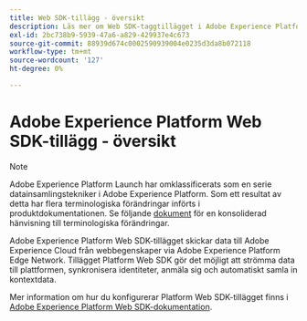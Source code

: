 ```yaml
---
title: Web SDK-tillägg - översikt
description: Läs mer om Web SDK-taggtillägget i Adobe Experience Platform.
exl-id: 2bc738b9-5939-47a6-a829-429937e4c673
source-git-commit: 88939d674c0002590939004e0235d3da8b072118
workflow-type: tm+mt
source-wordcount: '127'
ht-degree: 0%

---
```


# Adobe Experience Platform Web SDK-tillägg - översikt

>[!NOTE]
>
>Adobe Experience Platform Launch har omklassificerats som en serie datainsamlingstekniker i Adobe Experience Platform. Som ett resultat av detta har flera terminologiska förändringar införts i produktdokumentationen. Se följande [dokument](../../../term-updates.md) för en konsoliderad hänvisning till terminologiska förändringar.

Adobe Experience Platform Web SDK-tillägget skickar data till Adobe Experience Cloud från webbegenskaper via Adobe Experience Platform Edge Network. Tillägget Platform Web SDK gör det möjligt att strömma data till plattformen, synkronisera identiteter, anmäla sig och automatiskt samla in kontextdata.

Mer information om hur du konfigurerar Platform Web SDK-tillägget finns i [Adobe Experience Platform Web SDK-dokumentation](../../../../edge/extension/web-sdk-extension-configuration.md).

